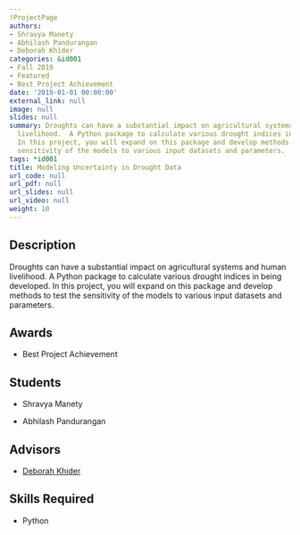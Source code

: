 ```yaml
---
!ProjectPage
authors:
- Shravya Manety
- Abhilash Pandurangan
- Deborah Khider
categories: &id001
- Fall 2019
- Featured
- Best Project Achievement
date: '2019-01-01 00:00:00'
external_link: null
image: null
slides: null
summary: Droughts can have a substantial impact on agricultural systems and human
  livelihood.  A Python package to calculate various drought indices in being developed.
  In this project, you will expand on this package and develop methods to test the
  sensitivity of the models to various input datasets and parameters.
tags: *id001
title: Modeling Uncertainty in Drought Data
url_code: null
url_pdf: null
url_slides: null
url_video: null
weight: 10
---
```

## Description

Droughts can have a substantial impact on agricultural systems and human livelihood.  A Python package to calculate various drought indices in being developed. In this project, you will expand on this package and develop methods to test the sensitivity of the models to various input datasets and parameters.



## Awards
* Best Project Achievement





## Students

* Shravya Manety

* Abhilash Pandurangan

## Advisors

* [Deborah Khider](../../../author/deborah-khider)

## Skills Required


* Python